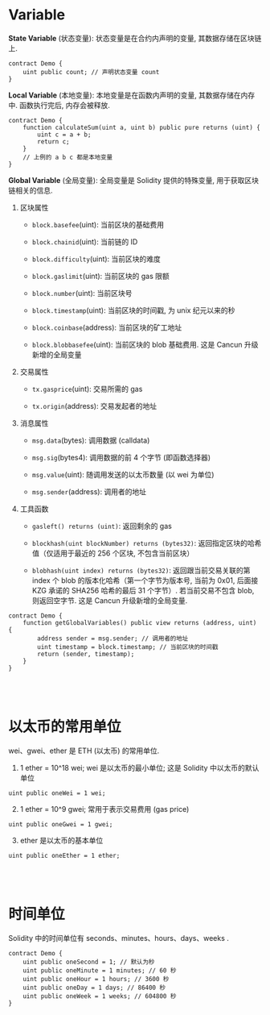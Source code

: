 # Variable

**State Variable** (状态变量): 状态变量是在合约内声明的变量, 其数据存储在区块链上.

```solidity
contract Demo {
    uint public count; // 声明状态变量 count
}
```

**Local Variable** (本地变量): 本地变量是在函数内声明的变量, 其数据存储在内存中. 函数执行完后, 内存会被释放.

```solidity
contract Demo {
    function calculateSum(uint a, uint b) public pure returns (uint) {
        uint c = a + b;
        return c;
    }
    // 上例的 a b c 都是本地变量
}
```

**Global Variable** (全局变量): 全局变量是 Solidity 提供的特殊变量, 用于获取区块链相关的信息.

1. 区块属性

    - `block.basefee`(uint): 当前区块的基础费用

    - `block.chainid`(uint): 当前链的 ID

    - `block.difficulty`(uint): 当前区块的难度

    - `block.gaslimit`(uint): 当前区块的 gas 限额

    - `block.number`(uint): 当前区块号

    - `block.timestamp`(uint): 当前区块的时间戳, 为 unix 纪元以来的秒

    - `block.coinbase`(address): 当前区块的矿工地址

    - `block.blobbasefee`(uint): 当前区块的 blob 基础费用. 这是 Cancun 升级新增的全局变量

2. 交易属性

    - `tx.gasprice`(uint): 交易所需的 gas

    - `tx.origin`(address): 交易发起者的地址

3. 消息属性

    - `msg.data`(bytes): 调用数据 (calldata)

    - `msg.sig`(bytes4): 调用数据的前 4 个字节 (即函数选择器)

    - `msg.value`(uint): 随调用发送的以太币数量 (以 wei 为单位)

    - `msg.sender`(address): 调用者的地址

4. 工具函数

    - `gasleft() returns (uint)`: 返回剩余的 gas

    - `blockhash(uint blockNumber) returns (bytes32)`: 返回指定区块的哈希值（仅适用于最近的 256 个区块, 不包含当前区块）

    - `blobhash(uint index) returns (bytes32)`: 返回跟当前交易关联的第 index 个 blob 的版本化哈希（第一个字节为版本号, 当前为 0x01, 后面接 KZG 承诺的 SHA256 哈希的最后 31 个字节）. 若当前交易不包含 blob, 则返回空字节. 这是 Cancun 升级新增的全局变量.

```solidity
contract Demo {
    function getGlobalVariables() public view returns (address, uint) {
        address sender = msg.sender; // 调用者的地址
        uint timestamp = block.timestamp; // 当前区块的时间戳
        return (sender, timestamp);
    }
}
```

<br><br>

# 以太币的常用单位

wei、gwei、ether 是 ETH (以太币) 的常用单位.

1. 1 ether = 10^18 wei; wei 是以太币的最小单位; 这是 Solidity 中以太币的默认单位

```solidity
uint public oneWei = 1 wei;
```

2. 1 ether = 10^9 gwei; 常用于表示交易费用 (gas price)

```solidity
uint public oneGwei = 1 gwei;
```

3. ether 是以太币的基本单位

```solidity
uint public oneEther = 1 ether;
```

<br><br>

# 时间单位

Solidity 中的时间单位有 seconds、minutes、hours、days、weeks .

```solidity
contract Demo {
    uint public oneSecond = 1; // 默认为秒
    uint public oneMinute = 1 minutes; // 60 秒
    uint public oneHour = 1 hours; // 3600 秒
    uint public oneDay = 1 days; // 86400 秒
    uint public oneWeek = 1 weeks; // 604800 秒
}
```
